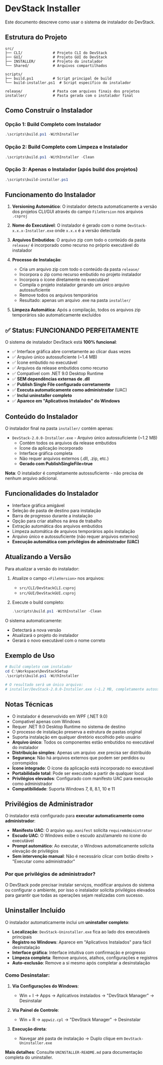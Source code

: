 # DevStack Installer

Este documento descreve como usar o sistema de instalador do DevStack.

## Estrutura do Projeto

```text
src/
├── CLI/              # Projeto CLI do DevStack
├── GUI/              # Projeto GUI do DevStack  
├── INSTALLER/        # Projeto do instalador
└── Shared/           # Arquivos compartilhados

scripts/
├── build.ps1         # Script principal de build
└── build-installer.ps1  # Script específico do instalador

release/              # Pasta com arquivos finais dos projetos
installer/            # Pasta gerada com o instalador final
```

## Como Construir o Instalador

### Opção 1: Build Completo com Instalador

```powershell
.\scripts\build.ps1 -WithInstaller
```

### Opção 2: Build Completo com Limpeza e Instalador

```powershell
.\scripts\build.ps1 -WithInstaller -Clean
```

### Opção 3: Apenas o Instalador (após build dos projetos)

```powershell
.\scripts\build-installer.ps1
```

## Funcionamento do Instalador

1. **Versioning Automático**: O instalador detecta automaticamente a versão dos projetos CLI/GUI através do campo `FileVersion` nos arquivos `.csproj`

2. **Nome do Executável**: O instalador é gerado com o nome `DevStack-x.x.x-Installer.exe` onde `x.x.x` é a versão detectada

3. **Arquivos Embutidos**: O arquivo zip com todo o conteúdo da pasta `release/` é incorporado como recurso no próprio executável do instalador

4. **Processo de Instalação**:
   - Cria um arquivo zip com todo o conteúdo da pasta `release/`
   - Incorpora o zip como recurso embutido no projeto instalador
   - Incorpora o ícone diretamente no executável
   - Compila o projeto instalador gerando um único arquivo autossuficiente
   - Remove todos os arquivos temporários
   - Resultado: apenas um arquivo .exe na pasta `installer/`

5. **Limpeza Automática**: Após a compilação, todos os arquivos zip temporários são automaticamente excluídos

## ✅ Status: FUNCIONANDO PERFEITAMENTE

O sistema de instalador DevStack está **100% funcional**:

- ✅ Interface gráfica abre corretamente ao clicar duas vezes
- ✅ Arquivo único autossuficiente (~1.4 MB)
- ✅ Ícone embutido no executável
- ✅ Arquivos da release embutidos como recurso
- ✅ Compatível com .NET 9.0 Desktop Runtime
- ✅ **SEM dependências externas de .dll**
- ✅ **Publish Single File configurado corretamente**
- ✅ **Executa automaticamente como administrador** (UAC)
- ✅ **Inclui uninstaller completo**
- ✅ **Aparece em "Aplicativos Instalados" do Windows**

## Conteúdo do Instalador

O instalador final na pasta `installer/` contém apenas:

- `DevStack-2.0.0-Installer.exe` - Arquivo único autossuficiente (~1.2 MB)
  - Contém todos os arquivos da release embutidos
  - Ícone da aplicação incorporado
  - Interface gráfica completa
  - Não requer arquivos externos (.dll, .zip, etc.)
  - **Gerado com PublishSingleFile=true**

**Nota**: O instalador é completamente autossuficiente - não precisa de nenhum arquivo adicional.

## Funcionalidades do Instalador

- Interface gráfica amigável
- Seleção de pasta de destino para instalação
- Barra de progresso durante a instalação
- Opção para criar atalhos na área de trabalho
- Extração automática dos arquivos embutidos
- Limpeza automática de arquivos temporários após instalação
- Arquivo único e autossuficiente (não requer arquivos externos)
- **Execução automática com privilégios de administrador (UAC)**

## Atualizando a Versão

Para atualizar a versão do instalador:

1. Atualize o campo `<FileVersion>` nos arquivos:
   - `src/CLI/DevStackCLI.csproj`
   - `src/GUI/DevStackGUI.csproj`

2. Execute o build completo:

   ```powershell
   .\scripts\build.ps1 -WithInstaller -Clean
   ```

O sistema automaticamente:

- Detectará a nova versão
- Atualizará o projeto do instalador
- Gerará o novo executável com o nome correto

## Exemplo de Uso

```powershell
# Build completo com instalador
cd C:\Workspace\DevStackSetup
.\scripts\build.ps1 -WithInstaller

# O resultado será um único arquivo:
# installer/DevStack-2.0.0-Installer.exe (~1.2 MB, completamente autossuficiente)
```

## Notas Técnicas

- O instalador é desenvolvido em WPF (.NET 9.0)
- Compatível apenas com Windows
- Requer .NET 9.0 Desktop Runtime no sistema de destino
- O processo de instalação preserva a estrutura de pastas original
- Suporta instalação em qualquer diretório escolhido pelo usuário
- **Arquivo único**: Todos os componentes estão embutidos no executável do instalador
- **Distribuição simples**: Apenas um arquivo .exe precisa ser distribuído
- **Segurança**: Não há arquivos externos que podem ser perdidos ou corrompidos
- **Ícone integrado**: O ícone da aplicação está incorporado no executável
- **Portabilidade total**: Pode ser executado a partir de qualquer local
- **Privilégios elevados**: Configurado com manifesto UAC para execução como administrador
- **Compatibilidade**: Suporta Windows 7, 8, 8.1, 10 e 11

## Privilégios de Administrador

O instalador está configurado para **executar automaticamente como administrador**:

- **Manifesto UAC**: O arquivo `app.manifest` solicita `requireAdministrator`
- **Escudo UAC**: O Windows exibe o escudo azul/amarelo no ícone do executável
- **Prompt automático**: Ao executar, o Windows automaticamente solicita elevação de privilégios
- **Sem intervenção manual**: Não é necessário clicar com botão direito > "Executar como administrador"

### Por que privilégios de administrador?

O DevStack pode precisar instalar serviços, modificar arquivos do sistema ou configurar o ambiente, por isso o instalador solicita privilégios elevados para garantir que todas as operações sejam realizadas com sucesso.

## Uninstaller Incluído

O instalador automaticamente inclui um **uninstaller completo**:

- **Localização**: `DevStack-Uninstaller.exe` fica ao lado dos executáveis principais
- **Registro no Windows**: Aparece em "Aplicativos Instalados" para fácil desinstalação
- **Interface gráfica**: Interface intuitiva com confirmação e progresso
- **Limpeza completa**: Remove arquivos, atalhos, configurações e registros
- **Auto-exclusão**: Remove a si mesmo após completar a desinstalação

### Como Desinstalar:

1. **Via Configurações do Windows**:
   - Win + I → Apps → Aplicativos instalados → "DevStack Manager" → Desinstalar

2. **Via Painel de Controle**:
   - Win + R → `appwiz.cpl` → "DevStack Manager" → Desinstalar

3. **Execução direta**:
   - Navegar até pasta de instalação → Duplo clique em `DevStack-Uninstaller.exe`

**Mais detalhes**: Consulte `UNINSTALLER-README.md` para documentação completa do uninstaller.

